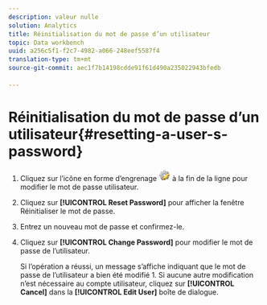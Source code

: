 ```yaml
---
description: valeur nulle
solution: Analytics
title: Réinitialisation du mot de passe d’un utilisateur
topic: Data workbench
uuid: a256c5f1-f2c7-4982-a066-248eef5587f4
translation-type: tm+mt
source-git-commit: aec1f7b14198cdde91f61d490a235022943bfedb

---
```



# Réinitialisation du mot de passe d’un utilisateur{#resetting-a-user-s-password}

1. Cliquez sur l’icône en forme d’engrenage ![](assets/edit_icon.png) à la fin de la ligne pour modifier le mot de passe utilisateur.
1. Cliquez sur **[!UICONTROL Reset Password]** pour afficher la fenêtre Réinitialiser le mot de passe.
1. Entrez un nouveau mot de passe et confirmez-le.
1. Cliquez sur **[!UICONTROL Change Password]** pour modifier le mot de passe de l’utilisateur.

   Si l’opération a réussi, un message s’affiche indiquant que le mot de passe de l’utilisateur a bien été modifié 1. Si aucune autre modification n’est nécessaire au compte utilisateur, cliquez sur **[!UICONTROL Cancel]** dans la **[!UICONTROL Edit User]** boîte de dialogue.
